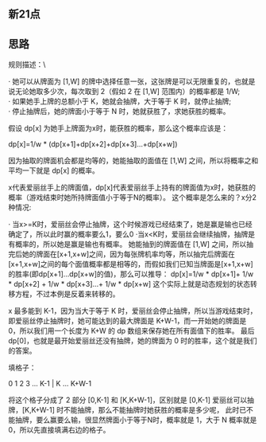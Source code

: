 ## 新21点



## 思路

规则描述：\

· 她可以从牌面为 [1,W] 的牌中选择任意一张，这张牌是可以无限重复的，也就是说无论她取多少次，每次取到 2（假如 2 在 [1,W] 范围内）的概率都是 1/W;\
· 如果她手上牌的总额小于 K，她就会抽牌，大于等于 K 时，就停止抽牌;\
· 停止抽牌后，她的牌面小于等于 N 时，她就获胜了，求她获胜的概率。

假设 dp[x] 为她手上牌面为x时，能获胜的概率，那么这个概率应该是：

dp[x]=1/w * (dp[x+1]+dp[x+2]+dp[x+3]...+dp[x+w])

因为抽取的牌面机会都是均等的，她能抽取的面值在 [1,W] 之间，所以将概率之和平均一下就是 dp[x] 的概率。

x代表爱丽丝手上的牌面值，dp[x]代表爱丽丝手上持有的牌面值为x时，她获胜的概率（游戏结束时她所持牌面值小于等于N的概率）。
这个概率是怎么来的？x分2种情况:

· 当x>=K时，爱丽丝会停止抽牌，这个时候游戏已经结束了，她是赢是输也已经确定了，所以此时赢的概率要么1，要么0
·当x<K时，爱丽丝会继续抽牌，抽牌是有概率的，所以她是赢是输也有概率。
她能抽到的牌面值在 [1,W] 之间，所以抽完后她的牌面在[x+1,x+w]之间，因为每张牌机率均等，所以抽完后牌面在[x+1,x+w]之间的每个面值概率都是相等的，而假如我们已知当牌面是[x+1,x+w]的胜率(即dp[x+1]...dp[x+w]的值)，那么可以推导：
dp[x]=1/w * dp[x+1]+ 1/w * dp[x+2] + 1/w * dp[x+3]...+ 1/w * dp[x+w]
这个实际上就是动态规划的状态转移方程，不过本例是反着来转移的。

x 最多能到 K-1，因为当大于等于 K 时，爱丽丝会停止抽牌，所以当游戏结束时，即爱丽丝停止抽牌时，她可能达到的最大牌面是 K+W-1，而一开始她的牌面是 0，所以我们用一个长度为 K+W 的 dp 数组来保存她在所有面值下的胜率。
最后 dp[0]，也就是最开始爱丽丝还没有抽牌，她的牌面为 0 时的胜率，这个就是我们的答案。

填格子：

0    1     2     3    ...    K-1  |  K     ...     K+W-1

将这个格子分成了 2 部分 [0,K-1] 和 [K,K+W-1]，区别就是 [0,K-1] 爱丽丝可以抽牌，[K,K+W-1] 时不能抽牌，那么不能抽牌时她获胜的概率是多少呢，
此时已不能抽牌，要么赢要么输，很显然牌面小于等于N时，概率就是 1，大于 N 概率就是 0，所以先直接填满右边的格子。

